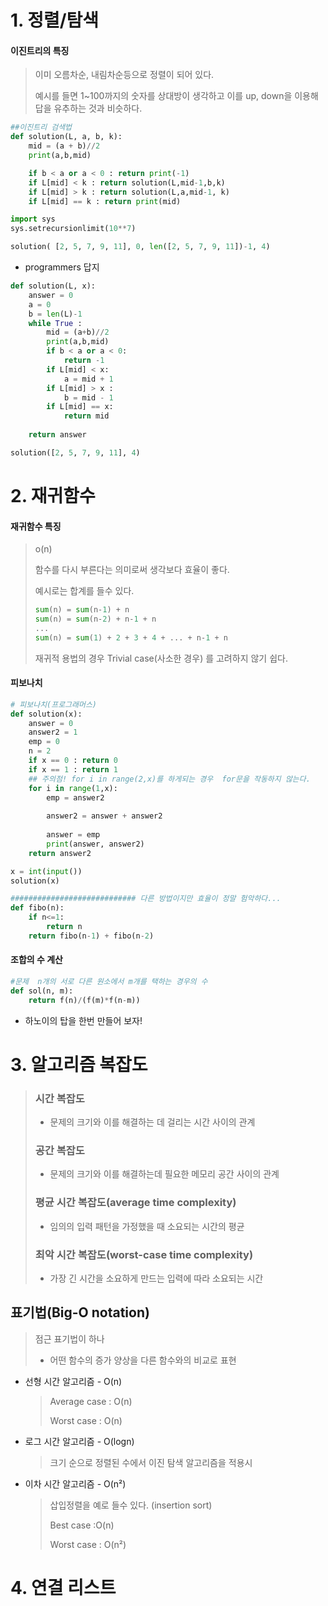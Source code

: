 # 1. 정렬/탐색

#### 이진트리의 특징

>이미 오름차순, 내림차순등으로 정렬이 되어 있다.
>
>예시를 들면 1~100까지의 숫자를 상대방이 생각하고 이를 up, down을 이용해 답을 유추하는 것과 비슷하다.

```python
##이진트리 검색법
def solution(L, a, b, k):
    mid = (a + b)//2
    print(a,b,mid)

    if b < a or a < 0 : return print(-1)
    if L[mid] < k : return solution(L,mid-1,b,k)
    if L[mid] > k : return solution(L,a,mid-1, k)
    if L[mid] == k : return print(mid)

import sys
sys.setrecursionlimit(10**7)

solution( [2, 5, 7, 9, 11], 0, len([2, 5, 7, 9, 11])-1, 4)
```

- programmers 답지

```python
def solution(L, x):
    answer = 0
    a = 0
    b = len(L)-1
    while True :
        mid = (a+b)//2
        print(a,b,mid)
        if b < a or a < 0: 
            return -1
        if L[mid] < x:
            a = mid + 1
        if L[mid] > x :
            b = mid - 1
        if L[mid] == x:
            return mid
        
    return answer

solution([2, 5, 7, 9, 11], 4)
```



# 2. 재귀함수

#### 재귀함수 특징

>
>
>o(n)
>
>함수를 다시 부른다는 의미로써 생각보다 효율이 좋다.
>
>예시로는 합계를 들수 있다.
>
>```python
>sum(n) = sum(n-1) + n
>sum(n) = sum(n-2) + n-1 + n
>...
>sum(n) = sum(1) + 2 + 3 + 4 + ... + n-1 + n
>```
>
>재귀적 용법의 경우  Trivial  case(사소한 경우) 를 고려하지 않기 쉽다.
>
>

#### 피보나치

```python
# 피보나치(프로그래머스)
def solution(x):
    answer = 0
    answer2 = 1
    emp = 0
    n = 2
    if x == 0 : return 0
    if x == 1 : return 1
    ## 주의점! for i in range(2,x)를 하게되는 경우  for문을 작동하지 않는다.
    for i in range(1,x): 
        emp = answer2
        
        answer2 = answer + answer2  
          
        answer = emp
        print(answer, answer2)    
    return answer2

x = int(input())
solution(x)

############################ 다른 방법이지만 효율이 정말 험악하다...
def fibo(n):
    if n<=1:
        return n
    return fibo(n-1) + fibo(n-2)

```



#### 조합의 수 계산

```python
#문제  n개의 서로 다른 원소에서 m개를 택하는 경우의 수
def sol(n, m):
    return f(n)/(f(m)*f(n-m))

```

- 하노이의 탑을 한번 만들어 보자!



# 3. 알고리즘 복잡도

> ### 시간 복잡도
>
> - 문제의 크기와 이를 해결하는 데 걸리는 시간 사이의 관계
>
> ### 공간 복잡도
>
> - 문제의 크기와 이를 해결하는데 필요한 메모리 공간 사이의 관계
>
> ### 평균 시간 복잡도(average time complexity)
>
> - 임의의 입력 패턴을 가정했을 때 소요되는 시간의 평균
>
> ### 최악 시간 복잡도(worst-case time complexity)
>
> - 가장 긴 시간을 소요하게 만드는 입력에 따라 소요되는 시간

## 표기법(Big-O notation)

> 점근 표기법이 하나 
>
> - 어떤 함수의 증가 양상을 다른 함수와의 비교로 표현

- 선형 시간 알고리즘 - O(n)

  > Average case : O(n)
  >
  > Worst case : O(n)

- 로그 시간 알고리즘 - O(logn)

  > 크기 순으로 정렬된 수에서 이진 탐색 알고리즘을 적용시 

- 이차 시간 알고리즘 - O(n²)

  > 삽입정렬을 예로 들수 있다. (insertion sort)
  >
  > Best case :O(n)
  >
  > Worst case : O(n²)

# 4. 연결 리스트

